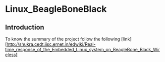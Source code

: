 # Linux_BeagleBoneBlack
## Introduction
To know the summary of the project follow the following [link][http://shukra.cedt.iisc.ernet.in/edwiki/Real-time_response_of_the_Embedded_Linux_system_on_BeagleBone_Black_Wireless]
